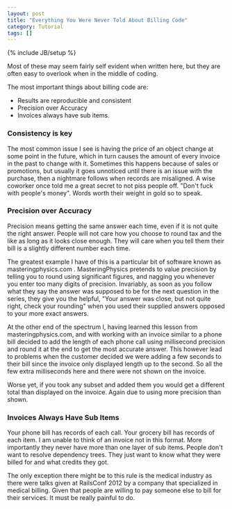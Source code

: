 ```yaml
---
layout: post
title: "Everything You Were Never Told About Billing Code"
category: Tutorial
tags: []
---
```

{% include JB/setup %}

Most of these may seem fairly self evident when written here,
but they are often easy to overlook when in the middle of coding.

The most important things about billing code are:
* Results are reproducible and consistent
* Precision over Accuracy
* Invoices always have sub items.

### Consistency is key
The most common issue I see is having the price of an object change at some
point in the future, which in turn causes the amount of every invoice in the
past to change with it. Sometimes this happens because of sales or promotions,
but usually it goes unnoticed until there is an issue with the purchase, then
a nightmare follows when records are misaligned. A wise coworker once told me
a great secret to not piss people off. "Don't fuck with people's money". Words
worth their weight in gold so to speak.

### Precision over Accuracy
Precision means getting the same answer each time, even if it is not quite the
right answer. People will not care how you choose to round tax and the like
as long as it looks close enough. They will care when you tell them their bill
is a slightly different number each time.

The greatest example I have of this is a particular bit of software known as
masteringphysics.com . MasteringPhysics pretends to value precision by telling
you to round using significant figures, and nagging you whenever you enter too
many digits of precision. Invariably, as soon as you follow what they say the
answer was supposed to be for the next question in the series, they give you
the helpful, "Your answer was close, but not quite right, check your rounding"
when you used their supplied answers opposed to your more exact answers.

At the other end of the spectrum I, having learned this lesson from
masteringphysics.com, and with working with an invoice similar to a phone bill
decided to add the length of each phone call using millisecond precision
and round it at the end to get the most accurate answer. This however lead
to problems when the customer decided we were adding a few seconds to their
bill since the invoice only displayed length up to the second. So all the
few extra milliseconds here and there were not shown on the invoice.

Worse yet, if you took any subset and added them you would get a different
total than displayed on the invoice. Again due to using more precision than
shown.

### Invoices Always Have Sub Items
Your phone bill has records of each call.
Your grocery bill has records of each item.
I am unable to think of an invoice not in this format. More importantly
they never have more than one layer of sub items. People don't want to
resolve dependency trees. They just want to know what they were billed for
and what credits they got.

The only exception there might be to this rule is the medical industry as
there were talks given at RailsConf 2012 by a company that specialized in
medical billing. Given that people are willing to pay someone else to bill
for their services. It must be really painful to do.
